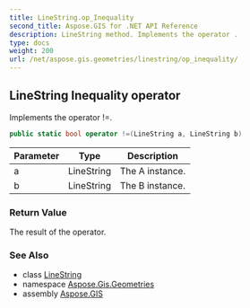 ```yaml
---
title: LineString.op_Inequality
second_title: Aspose.GIS for .NET API Reference
description: LineString method. Implements the operator .
type: docs
weight: 200
url: /net/aspose.gis.geometries/linestring/op_inequality/
---
```

## LineString Inequality operator

Implements the operator !=.

```csharp
public static bool operator !=(LineString a, LineString b)
```

| Parameter | Type | Description |
| --- | --- | --- |
| a | LineString | The A instance. |
| b | LineString | The B instance. |

### Return Value

The result of the operator.

### See Also

* class [LineString](../)
* namespace [Aspose.Gis.Geometries](../../linestring/)
* assembly [Aspose.GIS](../../../)



